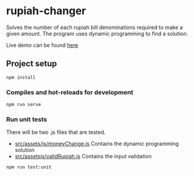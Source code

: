 # rupiah-changer

Solves the number of each rupiah bill denominations required to make a given amount.
The program uses dynamic programming to find a solution.

Live demo can be found [here](https://rupiah-changer.herokuapp.com/)

## Project setup
```
npm install
```

### Compiles and hot-reloads for development
```
npm run serve
```

### Run unit tests
There will be two .js files that are tested.

- [src/assets/js/moneyChange.js](src/assets/js/moneyChange.js) Contains the dynamic programming solution
- [src/assetsjs/validRupiah.js](src/assetsjs/validRupiah.js) Contains the input validation

```
npm run test:unit
```
